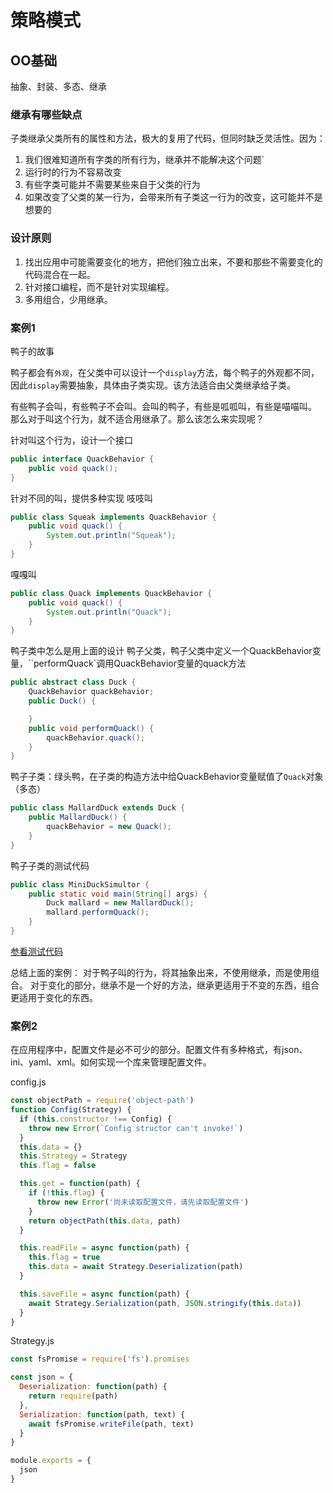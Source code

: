 # 策略模式

## OO基础

抽象、封装、多态、继承

### 继承有哪些缺点

子类继承父类所有的属性和方法，极大的复用了代码，但同时缺乏灵活性。因为：

1. 我们很难知道所有字类的所有行为，继承并不能解决这个问题`
2. 运行时的行为不容易改变
3. 有些字类可能并不需要某些来自于父类的行为
4. 如果改变了父类的某一行为，会带来所有子类这一行为的改变，这可能并不是想要的

### 设计原则

1. 找出应用中可能需要变化的地方，把他们独立出来，不要和那些不需要变化的代码混合在一起。
2. 针对接口编程，而不是针对实现编程。
3. 多用组合，少用继承。

### 案例1

鸭子的故事

鸭子都会有``外观``，在父类中可以设计一个``display``方法，每个鸭子的外观都不同，因此``display``需要抽象，具体由子类实现。该方法适合由父类继承给子类。

有些鸭子会叫，有些鸭子不会叫。会叫的鸭子，有些是呱呱叫，有些是喵喵叫。
那么对于叫这个行为，就不适合用继承了。那么该怎么来实现呢？

针对叫这个行为，设计一个接口

```JAVA
public interface QuackBehavior {
    public void quack();
}
```

针对不同的叫，提供多种实现
吱吱叫

```java
public class Squeak implements QuackBehavior {
    public void quack() {
        System.out.println("Squeak");
    }
}
```

嘎嘎叫

```java
public class Quack implements QuackBehavior {
    public void quack() {
        System.out.println("Quack");
    }
}
```

鸭子类中怎么是用上面的设计
鸭子父类，鸭子父类中定义一个QuackBehavior变量，``performQuack`调用QuackBehavior变量的quack方法

```java
public abstract class Duck {
    QuackBehavior quackBehavior;
    public Duck() {

    }
    public void performQuack() {
        quackBehavior.quack();
    }
}
```

鸭子子类：绿头鸭，在子类的构造方法中给QuackBehavior变量赋值了``Quack``对象（多态）

```java
public class MallardDuck extends Duck {
    public MallardDuck() {
        quackBehavior = new Quack();
    }
}
```

鸭子子类的测试代码

```java
public class MiniDuckSimultor {
    public static void main(String[] args) {
        Duck mallard = new MallardDuck();
        mallard.performQuack();
    }
}
```

[参看测试代码](./src/java/MiniDuckSimultor.java)

总结上面的案例：
对于鸭子叫的行为，将其抽象出来，不使用继承，而是使用组合。
对于变化的部分，继承不是一个好的方法，继承更适用于不变的东西，组合更适用于变化的东西。

### 案例2

在应用程序中，配置文件是必不可少的部分。配置文件有多种格式，有json、ini、yaml、xml。如何实现一个库来管理配置文件。

config.js

```js
const objectPath = require('object-path')
function Config(Strategy) {
  if (this.constructor !== Config) {
    throw new Error(`Config structor can't invoke!`)
  }
  this.data = {}
  this.Strategy = Strategy
  this.flag = false

  this.get = function(path) {
    if (!this.flag) {
      throw new Error('尚未读取配置文件，请先读取配置文件')
    }
    return objectPath(this.data, path)
  }

  this.readFile = async function(path) {
    this.flag = true
    this.data = await Strategy.Deserialization(path)
  }

  this.saveFile = async function(path) {
    await Strategy.Serialization(path, JSON.stringify(this.data))
  }
}
```

Strategy.js

```js
const fsPromise = require('fs').promises

const json = {
  Deserialization: function(path) {
    return require(path)
  },
  Serialization: function(path, text) {
    await fsPromise.writeFile(path, text)
  }
}

module.exports = {
  json
}
```
